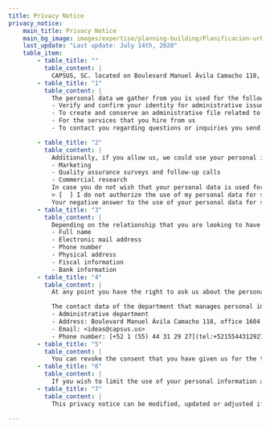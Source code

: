 ```yaml
---
title: Privacy Notice
privacy_notice:
    main_title: Privacy Notice
    main_bg_image: images/expertise/planning-building/Planificacion-urbana-banner.jpg
    last_update: "Last update: July 14th, 2020"
    table_item:
        - table_title: ""
          table_content: |
            CAPSUS, SC. located on Boulevard Manuel Ávila Camacho 118, office 1604 Lomas de Chapultepec, Alcaldía Miguel Hidalgo, c.p. 11000, in Mexico City, with the web portal www.capsus.mx, is responsible for the use and protection of your personal data. Therefore we confirm that:
        - table_title: "1"
          table_content: |
            The personal data we gather from you is used for the following ends: 
            - Verify and confirm your identity for administrative issues such as contracts and hiring processes
            - To create and conserve an administrative file related to the above point
            - For the services that you hire from us
            - To contact you regarding questions or inquiries you send us

        - table_title: "2"
          table_content: |
            Additionally, if you allow us, we could use your personal information for secondary issues that are not necessary for the services we request from you or that we provide to you. These secondary issues help us give you a better service and improve our internal processes. Such secondary issues include: 
            - Marketing
            - Quality assurance surveys and follow-up calls
            - Commercial research
            In case you do not wish that your personal data is used for secondary means, please indicate it in the following manner and let us know about it. 
            > [  ] I do not authorize the use of my personal data for secondary issues.
            Your negative answer to the use of your personal data for secondary issues will not be a motive to deny you the services that you wish to hire from us or that we want to hire from you.
        - table_title: "3"
          table_content: |
            Depending on the relationship that you are looking to have with us and the authorization you give use for their use, we will ask for the following type of information:
            - Full name
            - Electronic mail address
            - Phone number
            - Physical address
            - Fiscal information
            - Bank information
        - table_title: "4"
          table_content: |
            At any point you have the right to ask us about the personal data we have stored in our files, how we use them and who has access to them inside our organization. It is also your right to request modifications of your personal information, that we eliminate your records from our files, or that we change the use we give to them.  These rights are known under the Mexican law as ARCO rights. For using your ARCO rights at any moment, please send your request or inquiry to <ideas@capsus.us>.

            The contact data of the department that manages personal information and privacy issues, and that is in charge of the ARCO requests is:
            - Administrative department
            - Address: Boulevard Manuel Ávila Camacho 118, office 1604 Lomas de Chapultepec, Miguel Hidalgo 11000, Mexico City
            - Email: <ideas@capsus.us>
            - Phone number: [+52 1 (55) 44 31 29 27](tel:+5215544312927)
        - table_title: "5"
          table_content: |
            You can revoke the consent that you have given us for the treatment of your personal data. However, it is important to note that not in all cases we will be able to resolve your request or terminate the use of your information immediately, since it is possible that due to some legal obligation we require to continue processing your personal data. Likewise, you must consider that, for certain purposes, the revocation of your consent implies that we cannot continue to provide the service you requested or receive services from you. A full revocation of the use of all your personal data may lead to the end of your relationship with us. To revoke your consent, you must submit your request through electronic format at the following email: <ideas@capsus.us>
        - table_title: "6"
          table_content: |
            If you wish to limit the use of your personal information and/or who has access to it, you can write us to:  <ideas@capsus.us>
        - table_title: "7"
          table_content: |
            This privacy notice can be modified, updated or adjusted if the laws and regulations in Mexico so demand it, or if we have significant changes to our provision of services or internal policies. Any changes made will be communicated in this web site www.capsus.mx as soon as possible, and will only be implemented once they are publicly available.

---
```

